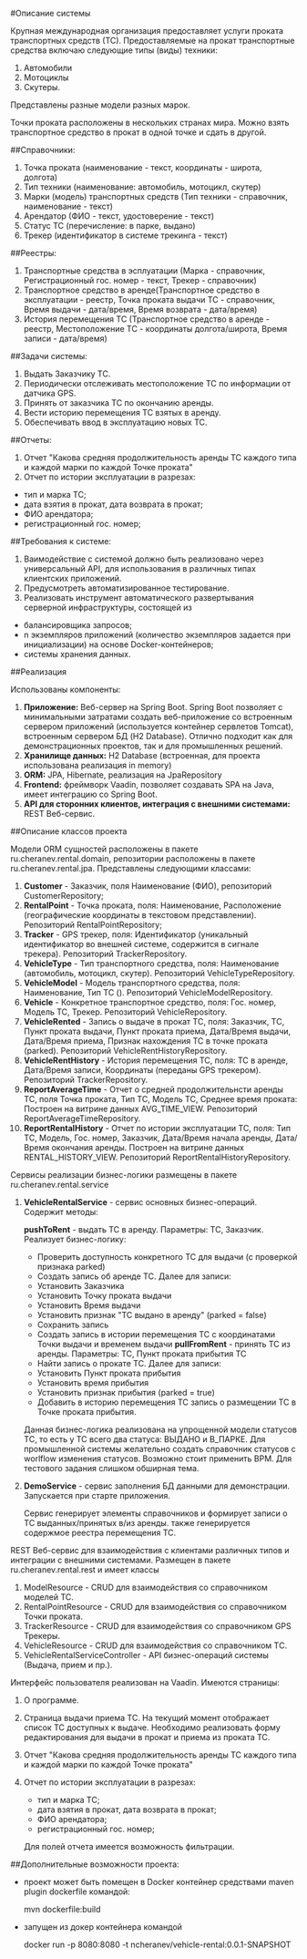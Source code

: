 #Описание системы

Крупная международная организация предоставляет услуги проката транспортных средств (ТС). Предоставляемые на прокат транспортные средства включаю следующие типы (виды) техники:
1. Автомобили
2. Мотоциклы
3. Скутеры.

Представлены разные модели разных марок.

Точки проката расположены в нескольких странах мира. Можно взять транспортное средство в прокат в одной точке и сдать в другой.

##Справочники:

1. Точка проката (наименование - текст, координаты - широта, долгота)
2. Тип техники (наименование: автомобиль, мотоцикл, скутер)
3. Марки (модель) транспортных средств (Тип техники - справочник, наименование - текст)
4. Арендатор (ФИО - текст, удостоверение - текст)
5. Статус ТС (перечисление: в парке, выдано)
6. Трекер (идентификатор в системе трекинга - текст)

##Реестры: 

1. Транспортные средства в эсплуатации (Марка - справочник, Регистрационный гос. номер - текст, Трекер - справочник)
2. Транспортное средство в аренде(Транспортное средство в эксплуатации - реестр, Точка проката выдачи ТС - справочник, Время выдачи - дата/время, Время возврата - дата/время)
3. История перемещения ТС (Транспортное средство в аренде - реестр, Местоположение ТС - координаты долгота/широта, Время записи - дата/время)

##Задачи системы:

1. Выдать Заказчику ТС.
2. Периодически отслеживать местоположение ТС по информации от датчика GPS.
3. Принять от заказчика ТС по окончанию аренды.
3. Вести историю перемещения ТС взятых в аренду.
4. Обеспечивать ввод в эксплуатацию новых ТС.

##Отчеты:

1. Отчет "Какова средняя продолжительность аренды ТС каждого типа и каждой марки по каждой Точке проката"
2. Отчет по истории эксплуатации в разрезах:
 - тип и марка ТС;
 - дата взятия в прокат, дата возврата в прокат;
 - ФИО арендатора; 
 - регистрационный гос. номер;

##Требования к системе:

1. Ваимодействие с системой должно быть реализовано через универсальный API, для использования в различных типах клиентских приложений.
2. Предусмотреть автоматизированное тестирование.
3. Реализовать инструмент автоматического развертывания серверной инфраструктуры, состоящей из 
- балансировщика запросов;
- n экземпляров приложений (количество экземпляров задается при инициализации) на основе Docker-контейнеров;
- системы хранения данных.

##Реализация

Использованы компоненты:

1. **Приложение:** Веб-сервер на Spring Boot. Spring Boot позволяет с минимальными затратами создать веб-приложение со встроенным сервером приложений (используется контейнер сервлетов Tomcat), встроенным сервером БД (H2 Database). Отлично подходит как для демонстрационных проектов, так и для промышленных решений.
2. **Хранилище данных:** H2 Database (встроенная, для проекта использована реализация in memory)
3. **ORM:** JPA, Hibernate, реализация на JpaRepository
4. **Frontend:** фреймворк Vaadin, позволяет создавать SPA на Java, имеет интеграцию со Spring Boot.
5. **API для сторонних клиентов, интеграция с внешними системами:** REST Веб-сервис.

##Описание классов проекта

Модели ORM сущностей расположены в пакете ru.cheranev.rental.domain, репозитории расположены в пакете ru.cheranev.rental.jpa. Представлены следующими классами:
1. **Customer** - Заказчик, поля Наименование (ФИО), репозиторий CustomerRepository; 
2. **RentalPoint** - Точка проката, поля: Наименование, Расположение (географические координаты в текстовом представлении). Репозиторий RentalPointRepository;
3. **Tracker** - GPS трекер, поля: Идентификатор (уникальный идентификатор во внешней системе, содержится в сигнале трекера). Репозиторий TrackerRepository.
4. **VehicleType** - Тип транспортного средства, поля: Наименование (автомобиль, мотоцикл, скутер). Репозиторий VehicleTypeRepository.
5. **VehicleModel** - Модель транспортного средства, поля: Наименование, Тип ТС (). Репозиторий VehicleModelRepository.
6. **Vehicle** - Конкретное транспортное средство, поля: Гос. номер, Модель ТС, Трекер. Репозиторий VehicleRepository.
7. **VehicleRented** - Запись о выдаче в прокат ТС, поля: Заказчик, ТС, Пункт проката выдачи, Пункт проката приема, Дата/Время выдачи, Дата/Время приема, Признак нахождения ТС в точке проката (parked). Репозиторий VehicleRentHistoryRepository.
8. **VehicleRentHistory** - История перемещения ТС, поля: ТС в аренде, Дата/Время записи, Координаты (переданы GPS трекером). Репозиторий TrackerRepository.
9. **ReportAverageTime** - Отчет о средней продолжительнсти аренды ТС, поля Точка проката, Тип ТС, Модель ТС, Среднее время проката:  Построен на витрине данных AVG_TIME_VIEW. Репозиторий ReportAverageTimeRepository.
10. **ReportRentalHistory** - Отчет по истории эксплуатации ТС, поля: Тип ТС, Модель, Гос. номер, Заказчик, Дата/Время начала аренды, Дата/Время окончания аренды. Построен на витрине данных RENTAL_HISTORY_VIEW. Репозиторий ReportRentalHistoryRepository.

Сервисы реализации бизнес-логики размещены в пакете ru.cheranev.rental.service
1. **VehicleRentalService** - сервис основных бизнес-операций. Содержит методы:

    **pushToRent** - выдать ТС в аренду. Параметры: ТС, Заказчик. Реализует бизнес-логику:
    - Проверить доступность конкретного ТС для выдачи (с проверкой признака parked)
    - Создать запись об аренде ТС. Далее для записи:
    - Установить Заказчика
    - Установить Точку проката выдачи
    - Установить Время выдачи
    - Установить признак "ТС выдано в аренду" (parked = false) 
    - Сохранить запись
    - Создать запись в истории перемещения ТС с координатами Точки выдачи и временем выдачи
    **pullFromRent** - принять ТС из аренды. Параметры: ТС, Пункт проката прибытия ТС
    - Найти запись о прокате ТС. Далее для записи:
    - Установить Пункт проката прибытия
    - Установить время прибытия
    - Установить признак прибытия (parked = true)
    - Добавить в историю перемещения ТС запись о размещении ТС в Точке проката прибытия.
    
    Данная бизнес-логика реализована на упрощенной модели статусов ТС, то есть у ТС всего два статуса: ВЫДАНО и В_ПАРКЕ. Для промышленной системы желательно создать справочник статусов с worlflow изменения статусов. Возможно стоит применить BPM.
    Для тестового задания слишком обширная тема.

2. **DemoService** - сервис заполнения БД данными для демонстрации. Запускается при старте приложения.

    Сервис генерирует элементы справочников и формирует записи о ТС выданных/принятых в/из аренды. также генерируется содержмое реестра перемещения ТС.

REST Веб-сервис для взаимодействия с клиентами различных типов и интеграции с внешними системами. Размещен в пакете ru.cheranev.rental.rest и имеет классы
1. ModelResource - CRUD для взаимодействия со справочником моделей ТС.
2. RentalPointResource - CRUD для взаимодействия со справочником Точки проката.
3. TrackerResource - CRUD для взаимодействия со справочником GPS Трекеры.
4. VehicleResource - CRUD для взаимодействия со справочником ТC.
5. VehicleRentalServiceController - API бизнес-операций системы (Выдача, прием и пр.).

Интерфейс пользователя реализован на Vaadin. Имеются страницы:
1. О программе.
2. Страница выдачи приема ТС. На текущий момент отображает список ТС доступных к выдаче. Необходимо реализовать форму редактирования для выдачи в прокат и приема из проката ТС.
3. Отчет "Какова средняя продолжительность аренды ТС каждого типа и каждой марки по каждой Точке проката"
4. Отчет по истории эксплуатации в разрезах:
    - тип и марка ТС;
    - дата взятия в прокат, дата возврата в прокат;
    - ФИО арендатора; 
    - регистрационный гос. номер;
    
    Для полей отчета имеется возможность фильтрации.
    
##Дополнительные возможности проекта:
- проект может быть помещен в Docker контейнер средствами maven plugin dockerfile командой:
   
    mvn dockerfile:build     
      
- запущен из докер контейнера командой

    docker run -p 8080:8080 -t ncheranev/vehicle-rental:0.0.1-SNAPSHOT    
    
    



